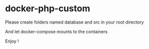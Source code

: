 # docker-php-custom
Please create folders named database and src in your root directory

And let docker-compose mounts to the containers

Enjoy !